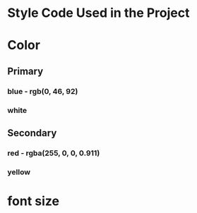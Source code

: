 # Style Code Used in the Project

# Color

## Primary

### blue - rgb(0, 46, 92)

### white

## Secondary

### red - rgba(255, 0, 0, 0.911)

### yellow

# font size
